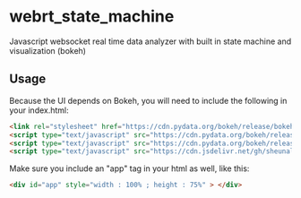 # webrt_state_machine
Javascript websocket real time data analyzer with built in state machine and visualization (bokeh)


## Usage 

Because the UI depends on Bokeh, you will need to include the following in your index.html:

```html
<link rel="stylesheet" href="https://cdn.pydata.org/bokeh/release/bokeh-0.12.5.min.css" type="text/css" />
<script type="text/javascript" src="https://cdn.pydata.org/bokeh/release/bokeh-0.12.5.js"></script>
<script type="text/javascript" src="https://cdn.pydata.org/bokeh/release/bokeh-api-0.12.5.min.js"></script>
<script type="text/javascript" src="https://cdn.jsdelivr.net/gh/sheunaluko/webrt_state_machine/dist/index.js"></script>
 ```
 
Make sure you include an "app" tag in your html as well, like this: 

```html 
<div id="app" style="width : 100% ; height : 75%" > </div>   
```

